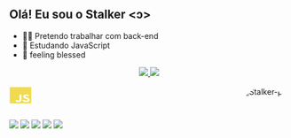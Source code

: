 ## Olá! Eu sou o Stalker <ↄ>

- 👨‍💻 Pretendo trabalhar com back-end
- 📌 Estudando JavaScript
- 🌱 feeling blessed

<div align="center">
  <a href="https://github.com/1Stalker">
  <img height="180em" src="https://github-readme-stats.vercel.app/api?username=1Stalker&show_icons=true&theme=tokyonight&include_all_commits=true&count_private=true"/>
  <img height="180em" src="https://github-readme-stats.vercel.app/api/top-langs/?username=1Stalker&layout=compact&langs_count=7&theme=tokyonight"/>
</div> 
  
  <div style="display: inline_block"><br>
  <img align="center" alt="Stalker-Js" height="30" width="40" src="https://raw.githubusercontent.com/devicons/devicon/master/icons/javascript/javascript-plain.svg">
  <img align="right" alt="Stalker-pic" height="150" style="border-radius:50px;" src="blob:https://discord.com/863818d6-72ed-4aec-89cb-5483654b3ed2">
</div>
  
##
  
<div>
 <a href="https://www.twitch.tv/stalker_fn" target="_blank"><img src="https://img.shields.io/badge/Twitch-9146FF?style=for-the-badge&logo=twitch&logoColor=white"
                                                                 target="_blank"></a>
 <a href="https://www.youtube.com/channel/UCHH2nMnQALNNSu0xqDXLjBQ" target="_blank"><img src="https://img.shields.io/badge/YouTube-FF0000?style=for-the-badge&logo=youtube&logoColor=white" target="_blank"></a>
 <a href="https://www.instagram.com/stalker_fn/" target="_blank"><img src="https://img.shields.io/badge/Instagram-E4405F?style=for-the-badge&logo=instagram&logoColor=white"
                                                                      target="_blank"></a>
 <a href="https://twitter.com/stalker_fn" target="_blank"><img src="https://img.shields.io/badge/Twitter-1DA1F2?style=for-the-badge&logo=twitter&logoColor=white"
                                                               target="_blank"></a>
 <a href="https://www.tiktok.com/@stalker_fn" target="_blank"><img src="https://img.shields.io/badge/TikTok-000000?style=for-the-badge&logo=tiktok&logoColor=white"
                                                                   target="_blank"></a>
</div>

